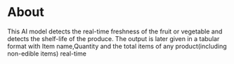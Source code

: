 # About

This AI model detects the real-time freshness of the fruit or vegetable and
detects the shelf-life of the produce. The output is later given in a tabular
format with Item name,Quantity and the total items of any product(including
non-edible items) real-time
